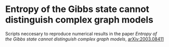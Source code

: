 # Entropy of the Gibbs state cannot distinguish complex graph models

Scripts neccesary to reproduce numerical results in the paper *Entropy of the Gibbs state cannot distinguish complex graph models*,
[arXiv:2003.08411](https://arxiv.org/abs/2003.08411)
